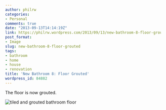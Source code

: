```yaml
---
author: philrw
categories:
- Personal
comments: true
date: "2013-09-13T14:14:19Z"
link: https://philrw.wordpress.com/2013/09/13/new-bathroom-8-floor-grouted/
post_format:
- Image
slug: new-bathroom-8-floor-grouted
tags:
- bathroom
- home
- house
- renovation
title: 'New Bathroom 8: Floor Grouted'
wordpress_id: 84882
---
```


The floor is now grouted.

![tiled and grouted bathroom floor](/images/2013-09-12-20.07.22.jpg)
